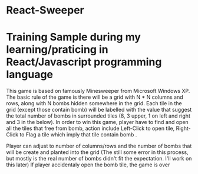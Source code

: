 # React-Sweeper
# Training Sample during my learning/praticing in React/Javascript programming language
This game is based on famously Minesweeper from Microsoft Windows XP. The basic rule of the game is there will be a grid with N * N columns and rows, along with N bombs hidden somewhere in the grid. Each tile in the grid (except those contain bomb) will be labelled with the value that suggest the total number of bombs in surrounded tiles (8, 3 upper, 1 on left and right and 3 in the below). In order to win this game, player have to find and open all the tiles that free from bomb, action include Left-Click to open tile, Right-Click to Flag a tile which imply that tile contain bomb .

Player can adjust to number of columns/rows and the number of bombs that will be create and planted into the grid (The still some error in this process, but mostly is the real number of bombs didn't fit the expectation. I'll work on this later)
If player accidentaly open the bomb tile, the game is over

